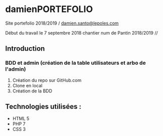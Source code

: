 # damienPORTEFOLIO
Site portefolio 2018/2019 / damien.santo@lepoles.com

Début du travail le 7 septembre 2018 chantier num de Pantin 2018/2019 //

## Introduction
### BDD et admin  (création de la table utilisateurs et arbo de l'admin)
1. Création du repo sur GitHub.com
2. Clone en local
3. Création de la BDD
## Technologies utilisées :
* HTML 5
* PHP 7
* CSS 3

